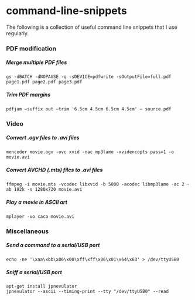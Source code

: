# command-line-snippets

The following is a collection of useful command line snippets that I use regularly.


### PDF modification

##### Merge multiple PDF files

    gs -dBATCH -dNOPAUSE -q -sDEVICE=pdfwrite -sOutputFile=full.pdf page1.pdf page2.pdf page3.pdf
    
##### Trim PDF margins

    pdfjam –suffix out –trim '6.5cm 4.5cm 6.5cm 4.5cm' – source.pdf

    
### Video

##### Convert .ogv files to .avi files

    mencoder movie.ogv -ovc xvid -oac mp3lame -xvidencopts pass=1 -o movie.avi

##### Convert AVCHD (.mts) files to .avi files

    ffmpeg -i movie.mts -vcodec libxvid -b 5000 -acodec libmp3lame -ac 2 -ab 192k -s 1280x720 movie.avi

##### Play a movie in ASCII art

    mplayer -vo caca movie.avi


### Miscellaneous

#####  Send a command to a serial/USB port

    echo -ne '\xaa\xbb\x06\x00\xff\xff\x06\x01\x64\x63' > /dev/ttyUSB0

##### Sniff a serial/USB port

    apt-get install jpnevulator
    jpnevulator --ascii --timing-print --tty "/dev/ttyUSB0" --read
